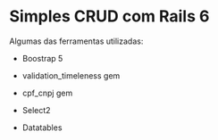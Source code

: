 # Simples CRUD com Rails 6

Algumas das ferramentas utilizadas:

* Boostrap 5

* validation_timeleness gem

* cpf_cnpj gem

* Select2

* Datatables
